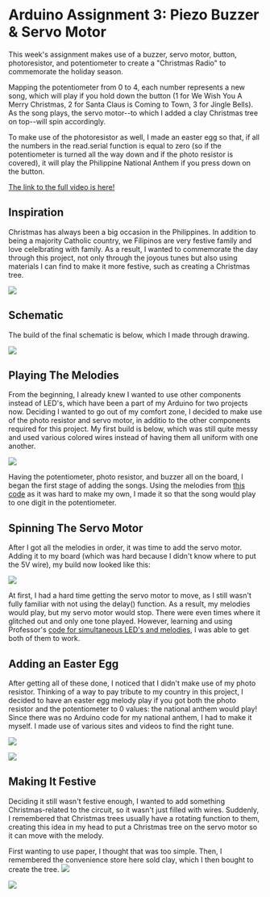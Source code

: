 # Arduino Assignment 3: Piezo Buzzer & Servo Motor
This week's assignment makes use of a buzzer, servo motor, button, photoresistor, and potentiometer to create a "Christmas Radio" to commemorate the holiday season.

Mapping the potentiometer from 0 to 4, each number represents a new song, which will play if you hold down the button (1 for We Wish You A Merry Christmas,
2 for Santa Claus is Coming to Town, 3 for Jingle Bells). As the song plays, the servo motor--to which I added a clay Christmas tree on top--will spin accordingly.

To make use of the photoresistor as well, I made an easter egg so that, if all the numbers in the read.serial function is equal to zero
(so if the potentiometer is turned all the way down and if the photo resistor is covered), it will play the Philippine National Anthem if you press down on the button.

[The link to the full video is here!](https://vimeo.com/479846751)

## Inspiration
Christmas has always been a big occasion in the Philippines. In addition to being a majority Catholic country, we Filipinos are very festive family and love celelbrating with family. As a result, I wanted to commemorate the day through this project, not only through the joyous tunes but also using materials I can find to make it more festive, such as creating a Christmas tree.

![](images/christmasphilippines.png)

## Schematic
The build of the final schematic is below, which I made through drawing.

![](images/schematic.png)

## Playing The Melodies
From the beginning, I already knew I wanted to use other components instead of LED's, which have been a part of my Arduino for two projects now. Deciding I wanted to go out of my comfort zone, I decided to make use of the photo resistor and servo motor, in additio to the other components required for this project. My first build is below, which was still quite messy and used various colored wires instead of having them all uniform with one another.

 ![](images/firstbuild.png)
 
 Having the potentiometer, photo resistor, and buzzer all on the board, I began the first stage of adding the songs. Using the melodies from [this code](https://create.arduino.cc/projecthub/joshi/piezo-christmas-songs-fd1ae9) as it was hard to make my own, I made it so that the song would play to one digit in the potentiometer.
 
 ## Spinning The Servo Motor
 After I got all the melodies in order, it was time to add the servo motor. Adding it to my board (which was hard because I didn't know where to put the 5V wire), my build now looked like this:
 
  ![](images/secondbuild.png)
 
 At first, I had a hard time getting the servo motor to move, as I still wasn't fully familiar with not using the delay() function. As a result, my melodies would play, but my servo motor would stop. There were even times where it glitched out and only one tone played. However, learning and using Professor's [code for simultaneous LED's and melodies](https://github.com/michaelshiloh/toneMelodyAndBlinkWithoutDelay), I was able to get both of them to work.
 
 ## Adding an Easter Egg
 After getting all of these done, I noticed that I didn't make use of my photo resistor. Thinking of a way to pay tribute to my country in this project, I decided to have an easter egg melody play if you got both the photo resistor and the potentiometer to 0 values: the national anthem would play! Since there was no Arduino code for my national anthem, I had to make it myself. I made use of various sites and videos to find the right tune.
 
 ![](images/video.png)

 ![](images/philippinespiano.png)

 ## Making It Festive
 Deciding it still wasn't festive enough, I wanted to add something Christmas-related to the circuit, so it wasn't just filled with wires. Suddenly, I remembered that Christmas trees usually have a rotating function to them, creating this idea in my head to put a Christmas tree on the servo motor so it can move with the melody.
 
 
 First wanting to use paper, I thought that was too simple. Then, I remembered the convenience store here sold clay, which I then bought to create the tree.
 ![](images/claybox.png)

 ![](images/christmastree.png)
